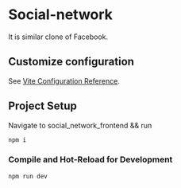 # Social-network
It is similar clone of Facebook. 

## Customize configuration

See [Vite Configuration Reference](https://vitejs.dev/config/).

## Project Setup

Navigate to social_network_frontend && run
```
npm i
```

### Compile and Hot-Reload for Development

```
npm run dev
```
